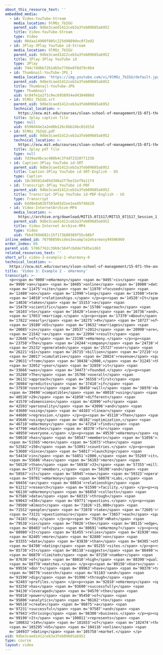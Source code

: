 ```yaml
---
about_this_resource_text: ''
embedded_media:
  - id: Video-YouTube-Stream
    media_location: 9lMOz_7bIGU
    parent_uid: 9dbe3caed1412ceb3a3feb09685ab952
    title: Video-YouTube-Stream
    type: Video
    uid: 00daa14900f805c225d9889dec0f2e92
  - id: 3Play-3Play YouTube id-Stream
    media_location: 9lMOz_7bIGU
    parent_uid: 9dbe3caed1412ceb3a3feb09685ab952
    title: 3Play-3Play YouTube id
    type: 3Play
    uid: 744c7dd6b72b14b5e776be8f8d79c9b4
  - id: Thumbnail-YouTube-JPG_1
    media_location: 'https://img.youtube.com/vi/9lMOz_7bIGU/default.jpg'
    parent_uid: 9dbe3caed1412ceb3a3feb09685ab952
    title: Thumbnail-YouTube-JPG
    type: Thumbnail
    uid: 6c04fe1a2f1c9ec6958954ed4384080d
  - id: 9lMOz_7bIGU.srt
    parent_uid: 9dbe3caed1412ceb3a3feb09685ab952
    technical_location: >-
      https://ocw.mit.edu/courses/sloan-school-of-management/15-071-the-analytics-edge-spring-2017/an-introduction-to-analytics/the-analytics-edge-intelligence-happiness-and-health-lecture-sequence/video-3-example-2-eharmony/video-3-example-2-eharmony-0/9lMOz_7bIGU.srt
    title: 3play caption file
    type: null
    uid: 6590d44e2a2ed8b126c6bb24bc02d15d
  - id: 9lMOz_7bIGU.pdf
    parent_uid: 9dbe3caed1412ceb3a3feb09685ab952
    technical_location: >-
      https://ocw.mit.edu/courses/sloan-school-of-management/15-071-the-analytics-edge-spring-2017/an-introduction-to-analytics/the-analytics-edge-intelligence-happiness-and-health-lecture-sequence/video-3-example-2-eharmony/video-3-example-2-eharmony-0/9lMOz_7bIGU.pdf
    title: 3play pdf file
    type: null
    uid: 7d39ae9bcac480b4c3f4d72320f71336
  - id: Caption-3Play YouTube id-SRT
    parent_uid: 9dbe3caed1412ceb3a3feb09685ab952
    title: Caption-3Play YouTube id-SRT-English - US
    type: Caption
    uid: 18c50581da05d388a2f7be31ef9a11f4
  - id: Transcript-3Play YouTube id-PDF
    parent_uid: 9dbe3caed1412ceb3a3feb09685ab952
    title: Transcript-3Play YouTube id-PDF-English - US
    type: Transcript
    uid: 6dd0e8a02bf503e65d1ee1ea45f4bb28
  - id: Video-InternetArchive-MP4
    media_location: >-
      https://archive.org/download/MIT15.071S17/MIT15_071S17_Session_1.2.03_300k.mp4
    parent_uid: 9dbe3caed1412ceb3a3feb09685ab952
    title: Video-Internet Archive-MP4
    type: Video
    uid: fbb47094682c15f173b80369f55c68bf
inline_embed_id: 70798050video3example2eharmony94506969
order_index: 66
parent_uid: 57067762c39b9c564fcbdde7585e1d63
related_resources_text: ''
short_url: video-3-example-2-eharmony-0
technical_location: >-
  https://ocw.mit.edu/courses/sloan-school-of-management/15-071-the-analytics-edge-spring-2017/an-introduction-to-analytics/the-analytics-edge-intelligence-happiness-and-health-lecture-sequence/video-3-example-2-eharmony/video-3-example-2-eharmony-0
title: 'Video 3: Example 2 - eHarmony'
transcript: >-
  <p><span m='9000'>eHarmony</span> <span m='9495'>is</span> <span
  m='9990'>an</span> <span m='10485'>online</span> <span m='10980'>dating</span>
  <span m='11475'>site</span> <span m='11970'>focused</span> <span
  m='12480'>on</span> <span m='12990'>long</span> <span m='13500'>term</span>
  <span m='14010'>relationships.</span> </p><p><span m='14520'>It</span> <span
  m='14836'>takes</span> <span m='15153'>a</span> <span
  m='15470'>scientific</span> <span m='15786'>approach</span> <span
  m='16103'>to</span> <span m='16420'>love</span> <span m='16736'>and</span>
  <span m='17053'>marriage.</span> </p><p><span m='17370'>About</span> <span
  m='17822'>nearly</span> <span m='18275'>4%</span> <span m='18727'>of</span>
  <span m='19180'>US</span> <span m='19632'>marriages</span> <span
  m='20085'>in</span> <span m='20537'>2012</span> <span m='20990'>are</span>
  <span m='21542'>a</span> <span m='22094'>result</span> <span
  m='22646'>of</span> <span m='23198'>eHarmony.</span> </p><p><span
  m='23750'>The</span> <span m='24244'>company</span> <span m='24738'>has</span>
  <span m='25232'>generated</span> <span m='25727'>over</span> <span
  m='26221'>$1</span> <span m='26715'>billion</span> <span m='27210'>in</span>
  <span m='28017'>cumulative</span> <span m='28824'>revenue</span> <span
  m='29631'>from</span> <span m='30438'>2000,</span> <span m='31245'>the</span>
  <span m='32052'>year</span> <span m='32859'>it</span> <span
  m='33666'>was</span> <span m='34473'>founded.</span> </p><p><span
  m='35280'>The</span> <span m='35706'>overall</span> <span
  m='36132'>approach</span> <span m='36558'>first</span> <span
  m='36984'>predicts</span> <span m='37410'>if</span> <span
  m='37930'>users</span> <span m='38450'>will</span> <span m='38970'>be</span>
  <span m='39490'>compatible</span> <span m='40010'>using</span> <span
  m='40530'>29</span> <span m='41050'>different</span> <span
  m='41570'>dimensions</span> <span m='42090'>of</span> <span
  m='42593'>personality</span> <span m='43096'>and</span> <span
  m='43600'>using</span> <span m='44103'>linear</span> <span
  m='44606'>regression.</span> </p><p><span m='45110'>Then</span> <span
  m='45646'>using</span> <span m='46182'>optimization,</span> <span
  m='46718'>eHarmony</span> <span m='47254'>finds</span> <span
  m='47790'>matches</span> <span m='48370'>for</span> <span
  m='48950'>everyone.</span> </p><p><span m='49530'>eHarmony</span> <span
  m='50038'>has</span> <span m='50547'>members</span> <span m='51056'>in</span>
  <span m='51565'>more</span> <span m='52073'>than</span> <span
  m='52582'>150</span> <span m='53091'>countries.</span> </p><p><span
  m='53600'>Since</span> <span m='54017'>launching</span> <span
  m='54434'>in</span> <span m='54851'>2000,</span> <span m='55269'>it</span>
  <span m='55686'>has</span> <span m='56103'>more</span> <span
  m='56520'>than</span> <span m='56938'>33</span> <span m='57355'>million</span>
  <span m='57772'>members,</span> <span m='58190'>and</span> <span
  m='58567'>it</span> <span m='58945'>now</span> <span m='59323'>operates</span>
  <span m='59701'>eHarmony</span> <span m='60078'>Labs,</span> <span
  m='60456'>a</span> <span m='60834'>relationship</span> <span
  m='61212'>research</span> <span m='61590'>facility.</span> </p><p><span
  m='66130'>eHarmony</span> <span m='66858'>collects</span> <span
  m='67586'>data</span> <span m='68315'>through</span> <span
  m='69043'>436</span> <span m='69771'>questions.</span> </p><p><span
  m='70500'>Almost</span> <span m='71026'>15,000</span> <span
  m='71552'>people</span> <span m='72078'>take</span> <span m='72605'>the</span>
  <span m='73131'>questionnaire</span> <span m='73657'>each</span> <span
  m='74183'>day.</span> </p><p><span m='79250'>What</span> <span
  m='79538'>is</span> <span m='79826'>the</span> <span m='80115'>edge</span>
  <span m='80403'>of</span> <span m='80691'>eHarmony?</span> </p><p><span
  m='80980'>It</span> <span m='81455'>relies</span> <span m='81930'>much</span>
  <span m='82405'>more</span> <span m='82880'>on</span> <span
  m='83355'>data</span> <span m='83830'>than</span> <span m='84305'>other</span>
  <span m='84780'>dating</span> <span m='85255'>sites.</span> </p><p><span
  m='85730'>It</span> <span m='86110'>suggests</span> <span m='86490'>a</span>
  <span m='86870'>limited</span> <span m='87250'>number</span> <span
  m='87630'>of</span> <span m='88010'>high</span> <span m='88390'>quality</span>
  <span m='88770'>matches.</span> </p><p><span m='89150'>Users</span> <span
  m='89556'>don't</span> <span m='89963'>have</span> <span m='90370'>to</span>
  <span m='90776'>search</span> <span m='91183'>and</span> <span
  m='91590'>dig</span> <span m='91996'>through</span> <span
  m='92403'>profiles.</span> </p><p><span m='92810'>eHarmony</span> <span
  m='93250'>has</span> <span m='93690'>successfully</span> <span
  m='94130'>leveraged</span> <span m='94570'>the</span> <span
  m='95010'>power</span> <span m='95450'>of</span> <span
  m='95806'>analytics</span> <span m='96162'>to</span> <span
  m='96518'>create</span> <span m='96875'>a</span> <span
  m='97231'>successful</span> <span m='97587'>and</span> <span
  m='97943'>thriving</span> <span m='98300'>business.</span> </p><p><span
  m='99190'>It</span> <span m='100011'>represents</span> <span
  m='100832'>14%</span> <span m='101653'>of</span> <span m='102474'>the</span>
  <span m='103295'>US</span> <span m='104116'>online</span> <span
  m='104937'>dating</span> <span m='105758'>market.</span> </p>
uid: 9dbe3caed1412ceb3a3feb09685ab952
type: course
layout: video
---
```

